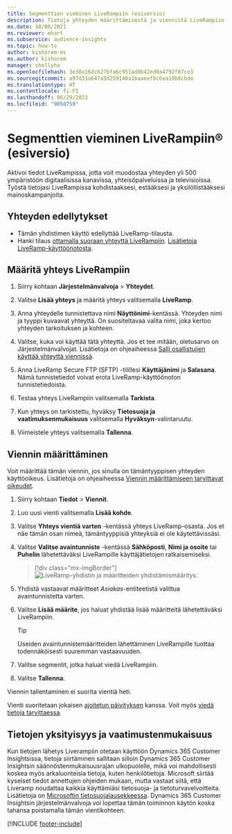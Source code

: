 ```yaml
---
title: Segmenttien vieminen LiveRampiin (esiversio)
description: Tietoja yhteyden määrittämisestä ja viennistä LiveRampiin.
ms.date: 10/08/2021
ms.reviewer: mhart
ms.subservice: audience-insights
ms.topic: how-to
author: kishorem-ms
ms.author: kishorem
manager: shellyha
ms.openlocfilehash: 3e30a16dcb276fa6c951ad0b42ed0a4792f87ce3
ms.sourcegitcommit: a97d31a647a5d259140a1baaeef8c6ea10b8cbde
ms.translationtype: HT
ms.contentlocale: fi-FI
ms.lasthandoff: 06/29/2022
ms.locfileid: "9050759"
---
```

# <a name="export-segments-to-liverampreg-preview"></a>Segmenttien vieminen LiveRampiin&reg; (esiversio)

Aktivoi tiedot LiveRampissa, jotta voit muodostaa yhteyden yli 500 ympäristöön digitaalisissa kanavissa, yhteisöpalveluissa ja televisioissa. Työstä tietojasi LiveRampissa kohdistaaksesi, estääksesi ja yksilöllistääksesi mainoskampanjoita.

## <a name="prerequisites-for-a-connection"></a>Yhteyden edellytykset

- Tämän yhdistimen käyttö edellyttää LiveRamp-tilausta.
- Hanki tilaus [ottamalla suoraan yhteyttä LiveRampiin](https://liveramp.com/contact/). [Lisätietoja LiveRamp-käyttöönotosta](https://liveramp.com/our-platform/data-onboarding/).

## <a name="set-up-connection-to-liveramp"></a>Määritä yhteys LiveRampiin

1. Siirry kohtaan **Järjestelmänvalvoja** > **Yhteydet**.

1. Valitse **Lisää yhteys** ja määritä yhteys valitsemalla **LiveRamp**.

1. Anna yhteydelle tunnistettava nimi **Näyttönimi**-kentässä. Yhteyden nimi ja tyyppi kuvaavat yhteyttä. On suositeltavaa valita nimi, joka kertoo yhteyden tarkoituksen ja kohteen.

1. Valitse, kuka voi käyttää tätä yhteyttä. Jos et tee mitään, oletusarvo on Järjestelmänvalvojat. Lisätietoja on ohjeaiheessa [Salli osallistujien käyttää yhteyttä viennissä](connections.md#allow-contributors-to-use-a-connection-for-exports).

1. Anna LiveRamp Secure FTP (SFTP) -tilillesi **Käyttäjänimi** ja **Salasana**.
Nämä tunnistetiedot voivat erota LiveRamp-käyttöönoton tunnistetiedoista.

1. Testaa yhteys LiveRampiin valitsemalla **Tarkista**.

1. Kun yhteys on tarkistettu, hyväksy **Tietosuoja ja vaatimuksenmukaisuus** valitsemalla **Hyväksyn**-valintaruutu.

1. Viimeistele yhteys valitsemalla **Tallenna**.

## <a name="configure-an-export"></a>Viennin määrittäminen

Voit määrittää tämän viennin, jos sinulla on tämäntyyppisen yhteyden käyttöoikeus. Lisätietoja on ohjeaiheessa [Viennin määrittämiseen tarvittavat oikeudet](export-destinations.md#set-up-a-new-export).

1. Siirry kohtaan **Tiedot** > **Viennit**.

1. Luo uusi vienti valitsemalla **Lisää kohde**.

1. Valitse **Yhteys vientiä varten** -kentässä yhteys LiveRamp-osasta. Jos et näe tämän osan nimeä, tämäntyyppisiä yhteyksiä ei ole käytettävissäsi.

1. Valitse **Valitse avaintunniste** -kentässä **Sähköposti**, **Nimi ja osoite** tai **Puhelin** lähetettäväksi LiveRampille käyttäjätietojen ratkaisemiseksi.
   > [!div class="mx-imgBorder"]
   > ![LiveRamp-yhdistin ja määritteiden yhdistämismääritys.](media/export-liveramp-segments.png "LiveRamp-yhdistin ja määritteiden yhdistämismääritys")

1. Yhdistä vastaavat määritteet *Asiakas*-entiteetistä valittua avaintunnistetta varten.

1. Valitse **Lisää määrite**, jos haluat yhdistää lisää määritteitä lähetettäväksi LiveRampiin.

   > [!TIP]
   > Useiden avaintunnistemääritteiden lähettäminen LiveRampille tuottaa todennäköisesti suuremman vastaavuuden.

1. Valitse segmentit, jotka haluat viedä LiveRampiin.

1. Valitse **Tallenna**.

Viennin tallentaminen ei suorita vientiä heti.

Vienti suoritetaan jokaisen [ajoitetun päivityksen](system.md#schedule-tab) kanssa. Voit myös [viedä tietoja tarvittaessa](export-destinations.md#run-exports-on-demand). 


## <a name="data-privacy-and-compliance"></a>Tietojen yksityisyys ja vaatimustenmukaisuus

Kun tietojen lähetys Liverampiin otetaan käyttöön Dynamics 365 Customer Insightsissa, tietoja siirtäminen sallitaan silloin Dynamics 365 Customer Insightsin säännöstenmukaisuusrajan ulkopuolelle, mikä voi mahdollisesti koskea myös arkaluonteisia tietoja, kuten henkilötietoja. Microsoft siirtää kyseiset tiedot annettujen ohjeiden mukaan, mutta vastaat siitä, että Liveramp noudattaa kaikkia käyttämiäsi tietosuoja- ja tietoturvavelvoitteita. Lisätietoja on [Microsoftin tietosuojalausekkeessa](https://go.microsoft.com/fwlink/?linkid=396732).
Dynamics 365 Customer Insightsin järjestelmänvalvoja voi lopettaa tämän toiminnon käytön koska tahansa poistamalla tämän vientikohteen.

[!INCLUDE [footer-include](includes/footer-banner.md)]
